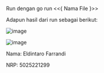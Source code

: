 Run dengan go run <<{ Nama File }>>

Adapun hasil dari run sebagai berikut:

![image](https://github.com/user-attachments/assets/c2cf09cc-cc2f-4afe-8d6d-4661ab453e9e)

![image](https://github.com/user-attachments/assets/ff1286cb-83c3-4f67-962a-92a36e230e3c)


Nama: Eldintaro Farrandi

NRP: 5025221299

